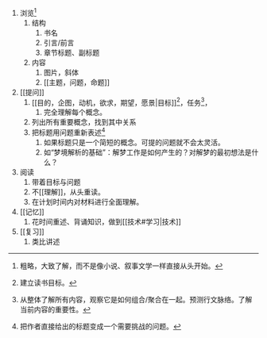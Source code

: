 1. 浏览[^1] 
	1. 结构
		1. 书名
		2. 引言/前言
		3. 章节标题、副标题
	2. 内容
		1. 图片，斜体
		2. [[主题，问题，命题]] 
2. [[提问]] 
	1. [[目的，企图，动机，欲求，期望，愿景|目标]][^2]，任务[^3]，
		1. 完全理解每个概念。
	2. 列出所有重要概念，找到其中关系
	3. 把标题用问题重新表述[^4] 
		1. 如果标题只是一个简短的概念。可提的问题就不会太灵活。
		2. 如“梦境解析的基础”：解梦工作是如何产生的？对解梦的最初想法是什么？
3. 阅读
	1. 带着目标与问题
	2. 不[[理解]]，从头重读。
	3. 在计划时间内对材料进行全面理解。
4. [[记忆]] 
	1. 花时间重述、背诵知识，做到[[技术#学习|技术]] 
5. [[复习]] 
	1. 类比讲述

[^1]: 粗略，大致了解，而不是像小说、叙事文学一样直接从头开始。
[^2]: 建立读书目标。
[^3]: 从整体了解所有内容，观察它是如何组合/聚合在一起。预测行文脉络。了解当前内容的重要性。
[^4]: 把作者直接给出的标题变成一个需要挑战的问题。